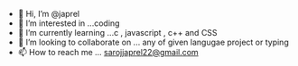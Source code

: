 - 👋 Hi, I’m @japrel
- 👀 I’m interested in ...coding 
- 🌱 I’m currently learning ...c , javascript , c++ and CSS
- 💞️ I’m looking to collaborate on ... any of given langugae project or typing 
- 📫 How to reach me ... sarojjaprel22@gmail.com

<!---
japrel/japrel is a ✨ special ✨ repository because its `README.md` (this file) appears on your GitHub profile.
You can click the Preview link to take a look at your changes.
--->
